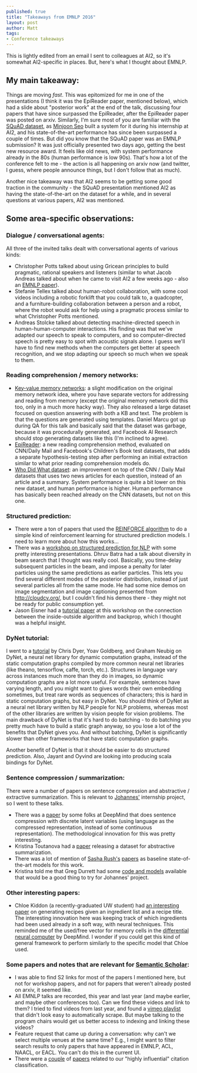 ```yaml
---
published: true
title: "Takeaways from EMNLP 2016"
layout: post
author: Matt
tags:
- Conference takeaways
---
```


This is lightly edited from an email I sent to colleagues at AI2, so it's somewhat AI2-specific in
places.  But, here's what I thought about EMNLP.

## My main takeaway:

Things are moving _fast_.  This was epitomized for me in one of the presentations (I think it was
the EpiReader paper, mentioned below), which had a slide about "posterior work" at the end of the
talk, discussing four papers that have since surpassed the EpiReader, after the EpiReader paper was
posted on arxiv.  Similarly, I'm sure most of you are familiar with the [SQuAD
dataset](https://www.semanticscholar.org/paper/SQuAD-100-000-Questions-for-Machine-Comprehension-Rajpurkar-Zhang/8e766b965042e369e45f3fa3062a1a016eee2100),
as [Minjoon Seo](http://seominjoon.github.io/) built a system for it during his internship at AI2,
and his state-of-the-art performance has since been surpassed a couple of times.  But did you know
that the SQuAD paper was an EMNLP submission?  It was just officially presented two days ago,
getting the best new resource award.  It feels like old news, with system performance already in
the 80s (human performance is low 90s).  That's how a lot of the conference felt to me - the action
is all happening on arxiv now (and twitter, I guess, where people announce things, but I don't
follow that as much).

Another nice takeaway was that AI2 seems to be getting some good traction in the community - the
SQuAD presentation mentioned AI2 as having the state-of-the-art on the dataset for a while, and in
several questions at various papers, AI2 was mentioned.

## Some area-specific observations:

### Dialogue / conversational agents:

All three of the invited talks dealt with conversational agents of various kinds:

- Christopher Potts talked about using Gricean principles to build pragmatic, rational speakers and
  listeners (similar to what Jacob Andreas talked about when he came to visit AI2 a few weeks ago -
also an [EMNLP
paper](https://www.semanticscholar.org/paper/Reasoning-About-Pragmatics-with-Neural-Listeners-Andreas-Klein/f3df66caf651c04061aa7afef3d44b129a0df402)).
- Stefanie Tellex talked about human-robot collaboration, with some cool videos including a robotic
  forklift that you could talk to, a quadcopter, and a furniture-building collaboration between a
person and a robot, where the robot would ask for help using a pragmatic process similar to what
Christopher Potts mentioned.
- Andreas Stolcke talked about detecting machine-directed speech in human-human-computer
  interactions.  His finding was that we've adapted our speech to speak to computers, and so
computer-directed speech is pretty easy to spot with acoustic signals alone.  I guess we'll have to
find new methods when the computers get better at speech recognition, and we stop adapting our
speech so much when we speak to them.

### Reading comprehension / memory networks:

- [Key-value memory
  networks](https://www.semanticscholar.org/paper/Key-Value-Memory-Networks-for-Directly-Reading-Miller-Fisch/e2007ef0d8575ae1315030125d607eddeaa4c3a2):
a slight modification on the original memory network idea, where you have separate vectors for
addressing and reading from memory (except the original memory network did this too, only in a much
more hacky way).  They also released a large dataset focused on question answering with both a KB
and text.  The problem is that the questions are generated using templates.  Daniel Marcu got up
during QA for this talk and basically said that the dataset was garbage, because it was
procedurally generated, and Facebook AI Research should stop generating datasets like this (I'm
inclined to agree).
- [EpiReader](https://www.semanticscholar.org/paper/Natural-Language-Comprehension-with-the-EpiReader-Trischler-Ye/758a86e06d02922789e648843292321433deb66f/figure/0):
  a new reading comprehension method, evaluated on CNN/Daily Mail and Facebook's Children's Book
test datasets, that adds a separate hypothesis-testing step after performing an initial extraction
similar to what prior reading comprehension models do.
- [Who Did What
  dataset](https://www.semanticscholar.org/paper/Who-did-What-A-Large-Scale-Person-Centered-Cloze-Onishi-Wang/fa7d9d2ee4fbbf2021e8578a3c0011112520096b/figure/0):
an improvement on top of the CNN / Daily Mail datasets that uses two news articles for each
question, instead of an article and a summary.  System performance is quite a bit lower on this new
dataset, and human performance is higher.  Human performance has basically been reached already on
the CNN datasets, but not on this one.

### Structured prediction:

- There were a ton of papers that used the [REINFORCE
  algorithm](https://www.semanticscholar.org/paper/Simple-Statistical-Gradient-Following-Algorithms-Williams/ded7af18ccd67c0d2ab780d996a2078e911fb849)
to do a simple kind of reinforcement learning for structured prediction models.  I need to learn
more about how this works...
- There was a [workshop on structured prediction for NLP](https://structuredprediction.github.io/)
  with some pretty interesting presentations.  Dhruv Batra had a talk about diversity in beam
search that I thought was really cool.  Basically, you time-delay subsequent particles in the beam,
and impose a penalty for later particles using the same predictions as earlier particles.  This
lets you find several different modes of the posterior distribution, instead of just several
particles all from the same mode.  He had some nice demos on image segmentation and image
captioning presented from http://cloudcv.org/, but I couldn't find his demos there - they might not
be ready for public consumption yet.
- Jason Eisner had a [tutorial paper](https://structuredprediction.github.io/final/11/11_Paper.pdf)
  at this workshop on the connection between the inside-outside algorithm and backprop, which I
thought was a helpful insight.

### DyNet tutorial:

I went to a [tutorial](https://github.com/clab/dynet_tutorial_examples) by Chris Dyer, Yoav
Goldberg, and Graham Neubig on DyNet, a neural net library for dynamic computation graphs, instead
of the static computation graphs compiled by more common neural net libraries (like theano,
tensorflow, caffe, torch, etc.).  Structures in language vary across instances much more than they
do in images, so dynamic computation graphs are a lot more useful.  For example, sentences have
varying length, and you might want to gives words their own embedding sometimes, but treat rare
words as sequences of characters; this is hard in static computation graphs, but easy in DyNet.
You should think of DyNet as a neural net library written by NLP people for NLP problems, whereas
most of the other libraries are written by vision people for vision problems.  The main drawback of
DyNet is that it's hard to do batching - to do batching you pretty much have to build a static
graph anyway, so you lose a lot of the benefits that DyNet gives you.  And without batching, DyNet
is significantly slower than other frameworks that have static computation graphs.

Another benefit of DyNet is that it should be easier to do structured prediction.  Also, Jayant and
Oyvind are looking into producing scala bindings for DyNet.

### Sentence compression / summarization:

There were a number of papers on sentence compression and abstractive / extractive summarization.
This is relevant to [Johannes'](https://www.semanticscholar.org/author/Johannes-Welbl/1851564)
internship project, so I went to these talks.

- There was a
  [paper](https://www.semanticscholar.org/paper/Language-as-a-Latent-Variable-Discrete-Generative-Miao-Blunsom/28196eb5d53a1129133b2977b7613c277596ccc6)
by some folks at DeepMind that does sentence compression with discrete latent variables (using
language as the compressed representation, instead of some continuous representation).  The
methodological innovation for this was pretty interesting.
- Kristina Toutanova had a
  [paper](https://www.microsoft.com/en-us/research/publication/dataset-evaluation-metrics-abstractive-sentence-paragraph-compression/)
releasing a dataset for abstractive summarization.
- There was a lot of mention of [Sasha
  Rush's](https://www.semanticscholar.org/paper/A-Neural-Attention-Model-for-Abstractive-Sentence-Rush-Chopra/468b9055950c428b17f0bf2ff63fe48a6cb6c998)
[papers](https://www.semanticscholar.org/paper/Abstractive-Sentence-Summarization-with-Attentive-Chopra-Auli/7a67159fc7bc76d0b37930b55005a69b51241635)
as baseline state-of-the-art models for this work.
- Kristina told me that Greg Durrett had some [code and
  models](https://github.com/gregdurrett/berkeley-doc-summarizer) available that would be a good
thing to try for Johannes' project.

### Other interesting papers:

- Chloe Kiddon (a recently-graduated UW student) had [an interesting
  paper](https://homes.cs.washington.edu/~yejin/Papers/emnlp16_neuralchecklist.pdf) on generating
recipes given an ingredient list and a recipe title.  The interesting innovation here was keeping
track of which ingredients had been used already in a soft way, with neural techniques.  This
reminded me of the used/free vector for memory cells in the [differential neural
computer](http://www.nature.com/nature/journal/v538/n7626/full/nature20101.html) by DeepMind.  I
wonder if you could get this kind of general framework to perform similarly to the specific model
that Chloe used.

### Some papers and notes that are relevant for [Semantic Scholar](semanticscholar.org):

- I was able to find S2 links for most of the papers I mentioned here, but not for workshop papers,
  and not for papers that weren't already posted on arxiv, it seemed like.
- All EMNLP talks are recorded, this year and last year (and maybe earlier, and maybe other
  conferences too).  Can we find these videos and link to them?  I tried to find videos from last
year, and found a [vimeo playlist](https://vimeo.com/emnlp) that didn't look easy to automatically
scrape.  But maybe talking to the program chairs would get us better access to indexing and linking
these videos?
- Feature request that came up during a conversation: why can't we select multiple venues at the
  same time?  E.g., I might want to filter search results to only papers that have appeared in
EMNLP, ACL, NAACL, or EACL.  You can't do this in the current UI.
- There were a
  [couple](https://www.semanticscholar.org/paper/All-Fingers-are-not-Equal-Intensity-of-References-Chakraborty-Narayanam/a59cafd1b42dd3b6e7442933a5390bd70616ab91)
of [papers](http://www.aclweb.org/anthology/W/W16/W16-6109.pdf) related to our "highly influential"
citation classification.
